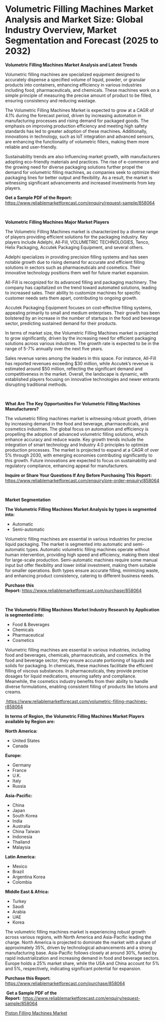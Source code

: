 <p><h1>Volumetric Filling Machines Market Analysis and Market Size: Global Industry Overview, Market Segmentation and Forecast (2025 to 2032)</h1></p><p><strong>Volumetric Filling Machines Market Analysis and Latest Trends</strong></p>
<p><p>Volumetric filling machines are specialized equipment designed to accurately dispense a specified volume of liquid, powder, or granular products into containers, enhancing efficiency in various industries including food, pharmaceuticals, and chemicals. These machines work on a simple principle of measuring the precise amount of product to be filled, ensuring consistency and reducing wastage.</p><p>The Volumetric Filling Machines Market is expected to grow at a CAGR of 4.1% during the forecast period, driven by increasing automation in manufacturing processes and rising demand for packaged goods. The emphasis on improving production efficiency and meeting high safety standards has led to greater adoption of these machines. Additionally, innovations in technology, such as IoT integration and advanced sensors, are enhancing the functionality of volumetric fillers, making them more reliable and user-friendly. </p><p>Sustainability trends are also influencing market growth, with manufacturers adopting eco-friendly materials and practices. The rise of e-commerce and the growing need for diverse packaging solutions further propel the demand for volumetric filling machines, as companies seek to optimize their packaging lines for better output and flexibility. As a result, the market is witnessing significant advancements and increased investments from key players.</p></p>
<p><strong>Get a Sample PDF of the Report:&nbsp;</strong> <a href="https://www.reliablemarketforecast.com/enquiry/request-sample/858064?utm_campaign=1080&utm_medium=2&utm_source=Github&utm_content=ia&utm_term=18022025&utm_id=volumetric-filling-machines">https://www.reliablemarketforecast.com/enquiry/request-sample/858064</a></p>
<p>&nbsp;</p>
<p><strong>Volumetric Filling Machines Major Market Players</strong></p>
<p><p>The Volumetric Filling Machines market is characterized by a diverse range of players providing efficient solutions for the packaging industry. Key players include Adelphi, All-Fill, VOLUMETRIC TECHNOLOGIES, Tenco, Helix Packaging, Accutek Packaging Equipment, and several others. </p><p>Adelphi specializes in providing precision filling systems and has seen notable growth due to rising demand for accurate and efficient filling solutions in sectors such as pharmaceuticals and cosmetics. Their innovative technology positions them well for future market expansion.</p><p>All-Fill is recognized for its advanced filling and packaging machinery. The company has capitalized on the trend toward automated solutions, leading to increased sales. Their ability to customize machines for specific customer needs sets them apart, contributing to ongoing growth.</p><p>Accutek Packaging Equipment focuses on cost-effective filling systems, appealing primarily to small and medium enterprises. Their growth has been bolstered by an increase in the number of startups in the food and beverage sector, predicting sustained demand for their products.</p><p>In terms of market size, the Volumetric Filling Machines market is projected to grow significantly, driven by the increasing need for efficient packaging solutions across various industries. The growth rate is expected to be in the range of 5-7% annually over the next five years.</p><p>Sales revenue varies among the leaders in this space. For instance, All-Fill has reported revenues exceeding $30 million, while Accutek’s revenue is estimated around $50 million, reflecting the significant demand and competitiveness in the market. Overall, the landscape is dynamic, with established players focusing on innovative technologies and newer entrants disrupting traditional methods.</p></p>
<p>&nbsp;</p>
<p><strong>What Are The Key Opportunities For Volumetric Filling Machines Manufacturers?</strong></p>
<p><p>The volumetric filling machines market is witnessing robust growth, driven by increasing demand in the food and beverage, pharmaceuticals, and cosmetics industries. The global focus on automation and efficiency is propelling the adoption of advanced volumetric filling solutions, which enhance accuracy and reduce waste. Key growth trends include the integration of smart technology and Industry 4.0 principles to optimize production processes. The market is projected to expand at a CAGR of over 5% through 2030, with emerging economies contributing significantly to this growth. Future innovations are expected to focus on sustainability and regulatory compliance, enhancing appeal for manufacturers.</p></p>
<p><strong>Inquire or Share Your Questions If Any Before Purchasing This Report:</strong> <a href="https://www.reliablemarketforecast.com/enquiry/pre-order-enquiry/858064?utm_campaign=1080&utm_medium=2&utm_source=Github&utm_content=ia&utm_term=18022025&utm_id=volumetric-filling-machines">https://www.reliablemarketforecast.com/enquiry/pre-order-enquiry/858064</a></p>
<p>&nbsp;</p>
<p><strong>Market Segmentation</strong></p>
<p><strong>The Volumetric Filling Machines Market Analysis by types is segmented into:</strong></p>
<p><ul><li>Automatic</li><li>Semi-automatic</li></ul></p>
<p><p>Volumetric filling machines are essential in various industries for precise liquid packaging. The market is segmented into automatic and semi-automatic types. Automatic volumetric filling machines operate without human intervention, providing high speed and efficiency, making them ideal for large-scale production. Semi-automatic machines require some manual input but offer flexibility and lower initial investment, making them suitable for smaller operations. Both types ensure accurate filling, minimizing waste, and enhancing product consistency, catering to different business needs.</p></p>
<p><strong>Purchase this Report:&nbsp;</strong><a href="https://www.reliablemarketforecast.com/purchase/858064?utm_campaign=1080&utm_medium=2&utm_source=Github&utm_content=ia&utm_term=18022025&utm_id=volumetric-filling-machines">https://www.reliablemarketforecast.com/purchase/858064</a></p>
<p>&nbsp;</p>
<p><strong>The Volumetric Filling Machines Market Industry Research by Application is segmented into:</strong></p>
<p><ul><li>Food & Beverages</li><li>Chemicals</li><li>Pharmaceutical</li><li>Cosmetics</li></ul></p>
<p><p>Volumetric filling machines are essential in various industries, including food and beverages, chemicals, pharmaceuticals, and cosmetics. In the food and beverage sector, they ensure accurate portioning of liquids and solids for packaging. In chemicals, these machines facilitate the efficient filling of viscous substances. In pharmaceuticals, they provide precise dosages for liquid medications, ensuring safety and compliance. Meanwhile, the cosmetics industry benefits from their ability to handle diverse formulations, enabling consistent filling of products like lotions and creams.</p></p>
<p><a href="https://www.reliablemarketforecast.com/volumetric-filling-machines-r858064?utm_campaign=1080&utm_medium=2&utm_source=Github&utm_content=ia&utm_term=18022025&utm_id=volumetric-filling-machines">&nbsp;https://www.reliablemarketforecast.com/volumetric-filling-machines-r858064</a></p>
<p><strong>In terms of Region, the Volumetric Filling Machines Market Players available by Region are:</strong></p>
<p>
    <p> <strong> North America: </strong>
        <ul>
            <li>United States</li>
            <li>Canada</li>
        </ul>
        </p> 
    <p> <strong> Europe: </strong>
        <ul>
            <li>Germany</li>
            <li>France</li>
            <li>U.K.</li>
            <li>Italy</li>
            <li>Russia</li>
        </ul>
        </p> 
    <p> <strong> Asia-Pacific: </strong>
        <ul>
            <li>China</li>
            <li>Japan</li>
            <li>South Korea</li>
            <li>India</li>
            <li>Australia</li>
            <li>China Taiwan</li>
            <li>Indonesia</li>
            <li>Thailand</li>
            <li>Malaysia</li>
        </ul>
        </p> 
    <p> <strong> Latin America: </strong>
        <ul>
            <li>Mexico</li>
            <li>Brazil</li>
            <li>Argentina Korea</li>
            <li>Colombia</li>
        </ul>
        </p> 
    <p> <strong> Middle East & Africa: </strong>
        <ul>
            <li>Turkey</li>
            <li>Saudi</li>
            <li>Arabia</li>
            <li>UAE</li>
            <li>Korea</li>
        </ul>
    </p>
    </p>
<p><p>The volumetric filling machines market is experiencing robust growth across various regions, with North America and Asia-Pacific leading the charge. North America is projected to dominate the market with a share of approximately 35%, driven by technological advancements and a strong manufacturing base. Asia-Pacific follows closely at around 30%, fueled by rapid industrialization and increasing demand in food and beverage sectors. Europe holds a 25% market share, while the USA and China account for 5% and 5%, respectively, indicating significant potential for expansion.</p></p>
<p><strong>Purchase this Report: </strong><a href="https://www.reliablemarketforecast.com/purchase/858064?utm_campaign=1080&utm_medium=2&utm_source=Github&utm_content=ia&utm_term=18022025&utm_id=volumetric-filling-machines">https://www.reliablemarketforecast.com/purchase/858064</a></p>
<p>&nbsp;<strong>Get a Sample PDF of the Report:&nbsp;&nbsp;</strong><a href="https://www.reliablemarketforecast.com/enquiry/request-sample/858064?utm_campaign=1080&utm_medium=2&utm_source=Github&utm_content=ia&utm_term=18022025&utm_id=volumetric-filling-machines">https://www.reliablemarketforecast.com/enquiry/request-sample/858064</a></p>
<p><strong></strong></p>
<p><p><a href="https://github.com/gdfhhhj/Market-Research-Report-List-7/blob/main/piston-filling-machines-market.md?utm_campaign=1080&utm_medium=2&utm_source=Github&utm_content=ia&utm_term=18022025&utm_id=volumetric-filling-machines">Piston Filling Machines Market</a></p></p>